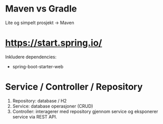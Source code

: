 # Maven vs Gradle
Lite og simpelt prosjekt -> Maven

# https://start.spring.io/

Inkludere dependencies:
- spring-boot-starter-web

# Service / Controller / Repository
1. Repository: database / H2
2. Service: database operasjoner (CRUD)
3. Controller: interagerer med repository gjennom service og eksponerer service via REST API.
